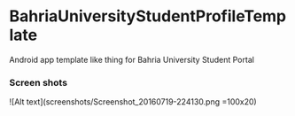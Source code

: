 # BahriaUniversityStudentProfileTemplate
Android app template like thing for Bahria University Student Portal

### Screen shots
![Alt text](screenshots/Screenshot_20160719-224130.png  =100x20)

